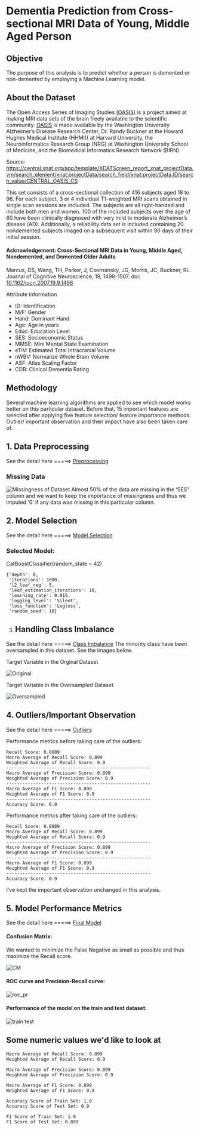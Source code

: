 # Dementia Prediction from Cross-sectional MRI Data of Young, Middle Aged Person

## Objective
The purpose of this analysis is to predict whether a person is demented or non-demented by employing a Machine Learning model. 

## About the Dataset

The Open Access Series of Imaging Studies [(OASIS)](https://www.oasis-brains.org/) is a project aimed at making MRI data sets of the brain freely available to the scientific community. [OASIS](https://www.oasis-brains.org/) is made available by the Washington University Alzheimer’s Disease Research Center, Dr. Randy Buckner at the Howard Hughes Medical Institute (HHMI)( at Harvard University, the Neuroinformatics Research Group (NRG) at Washington University School of Medicine, and the Biomedical Informatics Research Network (BIRN).

Source: https://central.xnat.org/app/template/XDATScreen_report_xnat_projectData.vm/search_element/xnat:projectData/search_field/xnat:projectData.ID/search_value/CENTRAL_OASIS_CS

This set consists of a cross-sectional collection of 416 subjects aged 18 to 96. For each subject, 3 or 4 individual T1-weighted MRI scans obtained in single scan sessions are included. The subjects are all right-handed and include both men and women. 100 of the included subjects over the age of 60 have been clinically diagnosed with very mild to moderate Alzheimer’s disease (AD). Additionally, a reliability data set is included containing 20 nondemented subjects imaged on a subsequent visit within 90 days of their initial session.

#### Acknowledgement: Cross-Sectional MRI Data in Young, Middle Aged, Nondemented, and Demented Older Adults
Marcus, DS, Wang, TH, Parker, J, Csernansky, JG, Morris, JC, Buckner, RL. Journal of Cognitive Neuroscience, 19, 1498-1507. doi: [10.1162/jocn.2007.19.9.1498](https://www.mitpressjournals.org/doi/abs/10.1162/jocn.2007.19.9.1498)

Attribute information

+ ID: Identification
+ M/F: Gender
+ Hand: Dominant Hand
+ Age: Age in years
+ Educ: Education Level
+ SES: Socioeconomic Status
+ MMSE: Mini Mental State Examination
+ eTIV: Estimated Total Intracranial Volume
+ nWBV: Normalize Whole Brain Volume
+ ASF: Atlas Scaling Factor
+ CDR: Clinical Dementia Rating

## Methodology
Several machine learning algorithms are applied to see which model works better on this particular dataset. Before that, 15 important features are selected after applying five feature selection/ feature importance methods. Outlier/ important observation and their impact have also been taken care of.

## 1. Data Preprocessing
See the detail here =====> [Preprocessing]( https://github.com/SumaiaParveen/Binary-Classifier-Health-Condition/blob/main/Dementia%20Prediction/Cross-sectional%20MRI%20Data/Part1_crossdementia_Preprocessing.ipynb)

### Missing Data
![Missingness of Dataset]( https://github.com/SumaiaParveen/Binary-Classifier-Health-Condition/blob/main/Dementia%20Prediction/Cross-sectional%20MRI%20Data/images/missing.JPG)
Almost 50% of the data are missing in the ‘SES” column and we want to keep the importance of missingness and thus we imputed ‘0’ if any data was missing in this particular column.
## 2. Model Selection
See the detail here =====> [Model Selection]( https://github.com/SumaiaParveen/Binary-Classifier-Health-Condition/blob/main/Dementia%20Prediction/Cross-sectional%20MRI%20Data/Part2_crossdementia_Model_Selection.ipynb)

### Selected Model: 
CatBoostClassifier(random_state = 42)

```
{'depth': 6,
 'iterations': 1000,
 'l2_leaf_reg': 5,
 'leaf_estimation_iterations': 10,
 'learning_rate': 0.015,
 'logging_level': 'Silent',
 'loss_function': 'Logloss',
 'random_seed': 18}
```
3. ## Handling Class Imbalance 
See the detail here =====> [Class Imbalance]( https://github.com/SumaiaParveen/Binary-Classifier-Health-Condition/blob/main/Dementia%20Prediction/Cross-sectional%20MRI%20Data/Part3_crossdementia_Handling_Class_Imbalance.ipynb)
The minority class have been oversampled in this dataset. See the images below. 

Target Variable in the Orginal Dataset

![Original]( https://github.com/SumaiaParveen/Binary-Classifier-Health-Condition/blob/main/Dementia%20Prediction/Cross-sectional%20MRI%20Data/images/regular.JPG)

Target Variable in the Oversampled Dataset

![Oversampled]( https://github.com/SumaiaParveen/Binary-Classifier-Health-Condition/blob/main/Dementia%20Prediction/Cross-sectional%20MRI%20Data/images/oversampled.JPG)

## 4. Outliers/Important Observation

See the detail here =====> [Outliers]( https://github.com/SumaiaParveen/Binary-Classifier-Health-Condition/blob/main/Dementia%20Prediction/Cross-sectional%20MRI%20Data/Part4_crossdementia_Handling_Outliers.ipynb)

Performance metrics before taking care of the outliers:
```
Recall Score: 0.8889
Macro Average of Recall Score: 0.899
Weighted Average of Recall Score: 0.9
------------------------------------------------------
Macro Average of Precision Score: 0.899
Weighted Average of Precision Score: 0.9
------------------------------------------------------
Macro Average of F1 Score: 0.899
Weighted Average of F1 Score: 0.9
------------------------------------------------------
Accuracy Score: 0.9
```
Performance metrics after taking care of the outliers:
```
Recall Score: 0.8889
Macro Average of Recall Score: 0.899
Weighted Average of Recall Score: 0.9
------------------------------------------------------
Macro Average of Precision Score: 0.899
Weighted Average of Precision Score: 0.9
------------------------------------------------------
Macro Average of F1 Score: 0.899
Weighted Average of F1 Score: 0.9
------------------------------------------------------
Accuracy Score: 0.9
```
I’ve kept the important observation unchanged in this analysis.

## 5. Model Performance Metrics

See the detail here =====> [Final Model]( https://github.com/SumaiaParveen/Binary-Classifier-Health-Condition/blob/main/Dementia%20Prediction/Cross-sectional%20MRI%20Data/Part5_crossdementia_CatBoostClassifier-Final.ipynb)

#### Confusion Matrix: 

We wanted to minimize the False Negative as small as possible and thus maximize the Recall score.

![CM]( https://github.com/SumaiaParveen/Binary-Classifier-Health-Condition/blob/main/Dementia%20Prediction/Cross-sectional%20MRI%20Data/images/cm.JPG)

#### ROC curve and Precision-Recall curve: 

![roc_pr]( https://github.com/SumaiaParveen/Binary-Classifier-Health-Condition/blob/main/Dementia%20Prediction/Cross-sectional%20MRI%20Data/images/roc_pr.JPG)

#### Performance of the model on the train and test dataset:

![train test]( https://github.com/SumaiaParveen/Binary-Classifier-Health-Condition/blob/main/Dementia%20Prediction/Cross-sectional%20MRI%20Data/images/traintest.JPG)

## Some numeric values we'd like to look at

```
Macro Average of Recall Score: 0.899
Weighted Average of Recall Score: 0.9

Macro Average of Precision Score: 0.899
Weighted Average of Precision Score: 0.9

Macro Average of F1 Score: 0.899
Weighted Average of F1 Score: 0.9

Accuracy Score of Train Set: 1.0
Accuracy Score of Test Set: 0.9

F1 Score of Train Set: 1.0
F1 Score of Test Set: 0.899
```
